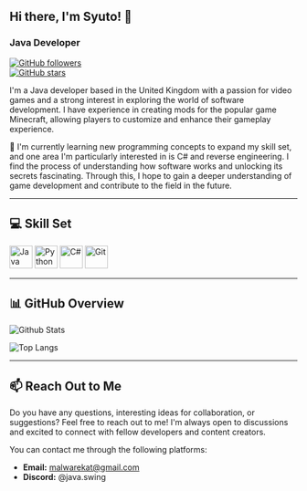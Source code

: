 ## Hi there, I'm Syuto! 👋  

### Java Developer  

[![GitHub followers](https://img.shields.io/github/followers/SyutoBestCoder?label=Followers&style=social)](https://github.com/SyutoBestCoder)  
[![GitHub stars](https://img.shields.io/github/stars/SyutoBestCoder/animations?label=Stars&style=social)](https://github.com/SyutoBestCoder/animations)  

I'm a Java developer based in the United Kingdom with a passion for video games and a strong interest in exploring the world of software development. I have experience in creating mods for the popular game Minecraft, allowing players to customize and enhance their gameplay experience.  

🌱 I'm currently learning new programming concepts to expand my skill set, and one area I'm particularly interested in is C# and reverse engineering. I find the process of understanding how software works and unlocking its secrets fascinating. Through this, I hope to gain a deeper understanding of game development and contribute to the field in the future.  

---

## 💻 Skill Set  

<p align="left">
  <img src="https://cdn.jsdelivr.net/gh/devicons/devicon/icons/java/java-original.svg" alt="Java" width="40" height="40"/>
  <img src="https://cdn.jsdelivr.net/gh/devicons/devicon/icons/python/python-original.svg" alt="Python" width="40" height="40"/>
  <img src="https://cdn.jsdelivr.net/gh/devicons/devicon/icons/csharp/csharp-original.svg" alt="C#" width="40" height="40"/>
  <img src="https://cdn.jsdelivr.net/gh/devicons/devicon/icons/git/git-original.svg" alt="Git" width="40" height="40"/>
</p>  

---

## 📊 GitHub Overview  

![Github Stats](https://github-readme-stats.vercel.app/api?username=SyutoBestCoder&show_icons=true&theme=dark)  

![Top Langs](https://github-readme-stats.vercel.app/api/top-langs/?username=SyutoBestCoder&layout=compact&theme=dark)  

---

## 📫 Reach Out to Me  

Do you have any questions, interesting ideas for collaboration, or suggestions? Feel free to reach out to me! I'm always open to discussions and excited to connect with fellow developers and content creators.  

You can contact me through the following platforms:  

- **Email:** [malwarekat@gmail.com](mailto:malwarekat@gmail.com)  
- **Discord:** @java.swing
